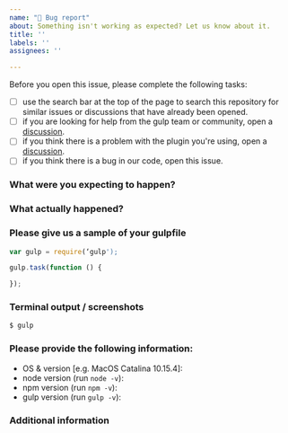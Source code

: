 ```yaml
---
name: "🐛 Bug report"
about: Something isn't working as expected? Let us know about it.
title: ''
labels: ''
assignees: ''

---
```


Before you open this issue, please complete the following tasks:

* [ ] use the search bar at the top of the page to search this repository for similar issues or discussions that have already been opened.
* [ ] if you are looking for help from the gulp team or community, open a [discussion](https://github.com/gulpjs/gulp/discussions).
* [ ] if you think there is a problem with the plugin you're using, open a [discussion](https://github.com/gulpjs/gulp/discussions).
* [ ] if you think there is a bug in our code, open this issue.

### What were you expecting to happen?

### What actually happened?

### Please give us a sample of your gulpfile
<!--
These are some good ways to share your gulpfile with us so we can better help.
* Link us to your repository
* Provide us with a sandbox environment containing your gulpfile (like, https://codesandbox.io/ or https://glitch.com/)
* Copy your code below if you are unable to do the above options

We know that you might not be able to show us your private gulpfile, but we need a sample to help us understand the problem. If you cannot share your gulpfile, please create a sample that has been reduced to only the part that's not working.
-->
```js
var gulp = require(‘gulp');

gulp.task(function () {

});
```

### Terminal output / screenshots
<!-- We need to understand what you are seeing in your terminal, so please copy the output (or screenshots of the output) below. -->

```sh
$ gulp
```

### Please provide the following information:
* OS & version [e.g. MacOS Catalina 10.15.4]:
* node version (run `node -v`):
* npm version (run `npm -v`):
* gulp version (run `gulp -v`):

### Additional information
<!-- Add any other information you might have about the problem here. -->
